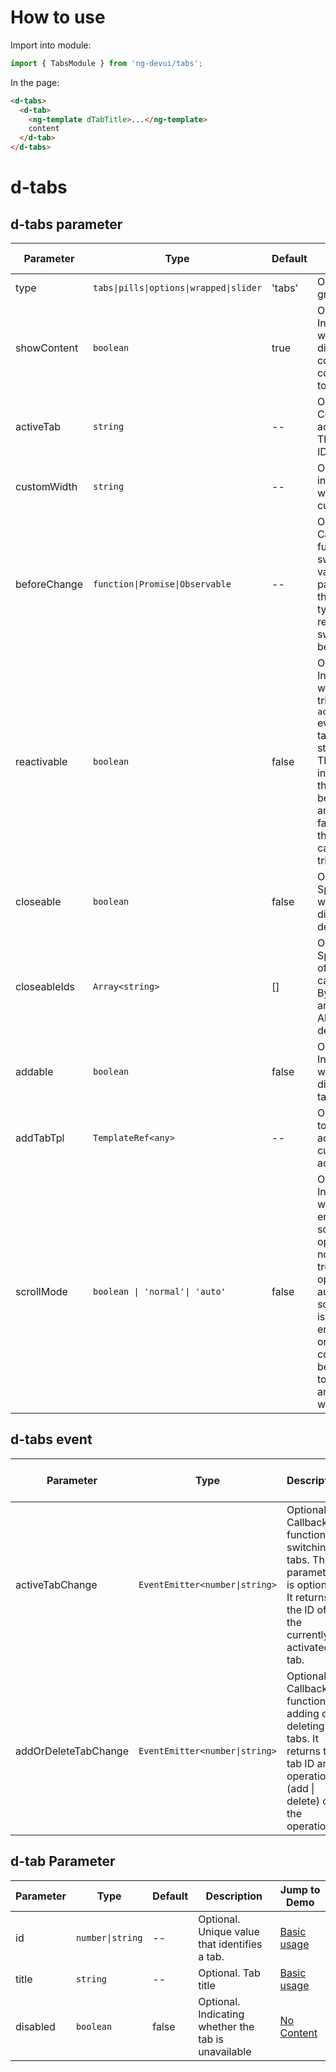 # How to use

Import into module:

```ts
import { TabsModule } from 'ng-devui/tabs';
```

In the page:

```html
<d-tabs>
  <d-tab>
    <ng-template dTabTitle>...</ng-template>
    content
  </d-tab>
</d-tabs>
```

# d-tabs

## d-tabs parameter

| Parameter    | Type                                    | Default | Description                                                                                                                                                                                                                               | Jump to Demo                                            | Global Config |
| ------------ | --------------------------------------- | ------- | ----------------------------------------------------------------------------------------------------------------------------------------------------------------------------------------------------------------------------------------- | ------------------------------------------------------- | ------------- |
| type         | `tabs\|pills\|options\|wrapped\|slider` | 'tabs'  | Optional. Tab group type                                                                                                                                                                                                                  | [Type Pills](demo#type-pills)                           |
| showContent  | `boolean`                               | true    | Optional. Indicating whether to display the content corresponding to the tab.                                                                                                                                                             | [No Content](demo#no-set-content)                       |
| activeTab    | `string`                                | --      | Optional. Currently activated tab. The value is the ID of the tab.                                                                                                                                                                        | [Basic Usage](demo#basic-usage)                         |
| customWidth  | `string`                                | --      | Optional. It indicates the width of the customized tab.                                                                                                                                                                                   |                                                         |
| beforeChange | `function\|Promise\|Observable`         | --      | Optional. Tab Callback function before switching. The value of this parameter is of the boolean type. If false is returned, tab switching can be prevented.                                                                               | [Interception Tab Switching](demo#intercept-tab-switch) |
| reactivable  | `boolean`                               | false   | Optional. Indicates whether to trigger the `activeTabChange` event when a tab in the active state is clicked. The value true indicates that the event can be triggered, and the value false indicates that the event cannot be triggered. | [Interception Tab Switching](demo#intercept-tab-switch) |
| closeable    | `boolean`                               | false   | Optional. Specifies whether to display the deletion icon.                                                                                                                                                                                 | [Add / Remove](demo#add-delete)                         |
| closeableIds | `Array<string>`                         | []      | Optional. Specifies the ID of the tab that can be deleted. By default, the array is empty. All tabs can be deleted.                                                                                                                       | [Add / Remove](demo#add-delete)                         |
| addable      | `boolean`                               | false   | Optional. Indicating whether to display the add tab.                                                                                                                                                                                      | [Add / Remove](demo#add-delete)                         |
| addTabTpl    | `TemplateRef<any>`                      | --      | Optional. Used together with addable to customize the add tab.                                                                                                                                                                            |                                                         |
| scrollMode   | `boolean \| 'normal'\| 'auto'`          | false   | Optional. Indicates whether to enable big data scrolling. The options are normal and true. The options are auto. The scrolling mode is automatically enabled based on the comparison between the total tab width and container width.     | [Big data display](demo#big-data)                       |

## d-tabs event

| Parameter            | Type                           | Description                                                                                                                    | Jump to Demo                    |
| -------------------- | ------------------------------ | ------------------------------------------------------------------------------------------------------------------------------ | ------------------------------- |
| activeTabChange      | `EventEmitter<number\|string>` | Optional. Callback function for switching tabs. This parameter is optional. It returns the ID of the currently activated tab.  | [Basic usage](demo#basic-usage) |
| addOrDeleteTabChange | `EventEmitter<number\|string>` | Optional. Callback function for adding or deleting tabs. It returns the tab ID and operation (add \| delete) of the operation. | [Add / Remove](demo#add-delete) |

## d-tab Parameter

| Parameter | Type             | Default | Description                                         | Jump to Demo                      |
| --------- | ---------------- | ------- | --------------------------------------------------- | --------------------------------- |
| id        | `number\|string` | --      | Optional. Unique value that identifies a tab.       | [Basic usage](demo#basic-usage)   |
| title     | `string`         | --      | Optional. Tab title                                 | [Basic usage](demo#basic-usage)   |
| disabled  | `boolean`        | false   | Optional. Indicating whether the tab is unavailable | [No Content](demo#no-set-content) |
